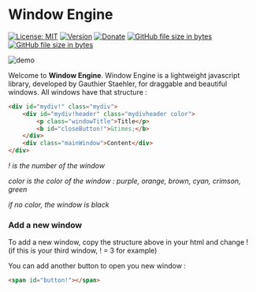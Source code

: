 # Window Engine

[![License: MIT](https://img.shields.io/github/license/GStaehler/Window-Engine.svg?color=brightgreen&label=License)](https://github.com/GStaehler/Window-Engine/blob/master/LICENSE)
[![Version](https://img.shields.io/github/release/GStaehler/Window-Engine.svg?color=Brightgreen&label=Version)](https://github.com/GStaehler/Window-Engine/releases)
[![Donate](https://img.shields.io/badge/Donate-PayPal-Brightgreen.svg)](https://www.paypal.me/GauthierStaehler)
[![GitHub file size in bytes](https://img.shields.io/github/size/GStaehler/Window_Engine/window_engine/window_engine.min.js.svg?color=green&label=window_engine.min.js)](https://github.com/GStaehler/Window-Engine/blob/master/window_engine/window_engine.min.js)
[![GitHub file size in bytes](https://img.shields.io/github/size/GStaehler/Window_Engine/window_engine/window_engine.css.svg?color=green&label=window_engine.css)](https://github.com/GStaehler/Window-Engine/blob/master/window_engine/window_engine.css)

![demo](https://github.com/GStaehler/Window_Engine/blob/master/demo.JPG)    

Welcome to **Window Engine**.  Window Engine is a lightweight javascript library, developed by Gauthier Staehler, for draggable and beautiful windows.
All windows have that structure :

```html
<div id="mydiv!" class="mydiv">
	<div id="mydiv!header" class="mydivheader color">
		<p class="windowTitle">Title</p>
		<b id="closeButton!">&times;</b>
	</div>
	<div class="mainWindow">Content</div>
</div>
```
*! is the number of the window*

*color is the color of the window : purple, orange, brown, cyan, crimson, green*

*if no color, the window is black*

### Add a new window

To add a new window, copy the structure above in your html and change ! (if this is your third window, ! = 3 for example)

You can add another button to open you new window :

```html
<span id="button!"></span>
```